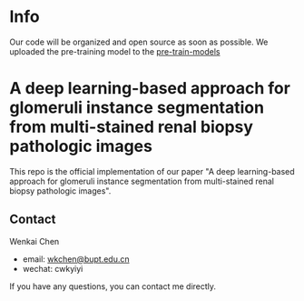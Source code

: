 # Info
Our code will be organized and open source as soon as possible. We uploaded the pre-training model to the [pre-train-models](https://github.com/bupt-ai-cz/glomeruli-instance-segmentation/pre-train-models)

# A deep learning-based approach for glomeruli instance segmentation from multi-stained renal biopsy pathologic images
This repo is the official implementation of our paper "A deep learning-based approach for glomeruli instance segmentation from multi-stained renal biopsy pathologic images".

## Contact
Wenkai Chen
- email: wkchen@bupt.edu.cn
- wechat: cwkyiyi

If you have any questions, you can contact me directly.


